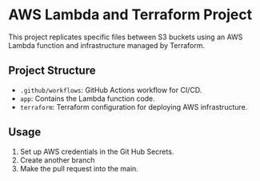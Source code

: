 # AWS Lambda and Terraform Project

This project replicates specific files between S3 buckets using an AWS Lambda function and infrastructure managed by Terraform.

## Project Structure
- `.github/workflows`: GitHub Actions workflow for CI/CD.
- `app`: Contains the Lambda function code.
- `terraform`: Terraform configuration for deploying AWS infrastructure.

## Usage
1. Set up AWS credentials in the Git Hub Secrets.
2. Create another branch 
3. Make the pull request into the main.
